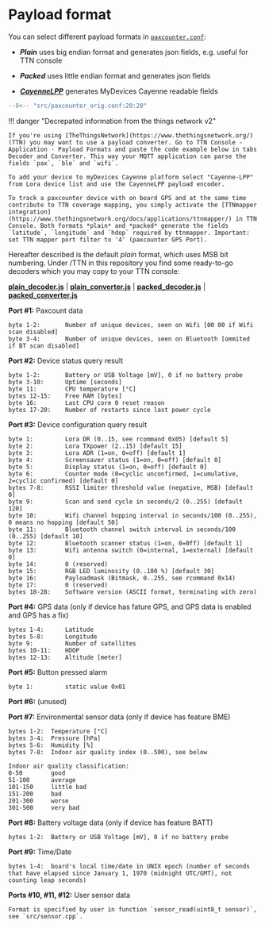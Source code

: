 
# Payload format

You can select different payload formats in [`paxcounter.conf`](https://github.com/cyberman54/ESP32-Paxcounter/blob/master/src/paxcounter_orig.conf):

- ***Plain*** uses big endian format and generates json fields, e.g. useful for TTN console

- ***Packed*** uses little endian format and generates json fields

- [***CayenneLPP***](https://mydevices.com/cayenne/docs/lora/#lora-cayenne-low-power-payload-reference-implementation) generates MyDevices Cayenne readable fields


```c linenums="20" title="src/paxcounter_orig.conf"
--8<-- "src/paxcounter_orig.conf:20:20"
```


!!! danger "Decrepated information from the things network v2"

	If you're using [TheThingsNetwork](https://www.thethingsnetwork.org/) (TTN) you may want to use a payload converter. Go to TTN Console - Application - Payload Formats and paste the code example below in tabs Decoder and Converter. This way your MQTT application can parse the fields `pax`, `ble` and `wifi`.

	To add your device to myDevices Cayenne platform select "Cayenne-LPP" from Lora device list and use the CayenneLPP payload encoder.

	To track a paxcounter device with on board GPS and at the same time contribute to TTN coverage mapping, you simply activate the [TTNmapper integration](https://www.thethingsnetwork.org/docs/applications/ttnmapper/) in TTN Console. Both formats *plain* and *packed* generate the fields `latitude`, `longitude` and `hdop` required by ttnmapper. Important: set TTN mapper port filter to '4' (paxcounter GPS Port).


Hereafter described is the default *plain* format, which uses MSB bit numbering. Under /TTN in this repository you find some ready-to-go decoders which you may copy to your TTN console:

[**plain_decoder.js**](https://github.com/cyberman54/ESP32-Paxcounter/blob/master/src/TTN/plain_decoder.js) |
[**plain_converter.js**](https://github.com/cyberman54/ESP32-Paxcounter/blob/master/src/TTN/plain_converter.js) |
[**packed_decoder.js**](https://github.com/cyberman54/ESP32-Paxcounter/blob/master/src/TTN/packed_decoder.js) |
[**packed_converter.js**](https://github.com/cyberman54/ESP32-Paxcounter/blob/master/src/TTN/packed_converter.js)

**Port #1:** Paxcount data

	byte 1-2:		Number of unique devices, seen on Wifi [00 00 if Wifi scan disabled]
	byte 3-4:		Number of unique devices, seen on Bluetooth [ommited if BT scan disabled]

**Port #2:** Device status query result

  	byte 1-2:		Battery or USB Voltage [mV], 0 if no battery probe
	byte 3-10:		Uptime [seconds]
	byte 11: 		CPU temperature [°C]
	bytes 12-15:	Free RAM [bytes]
	byte 16:		Last CPU core 0 reset reason
	bytes 17-20:	Number of restarts since last power cycle

**Port #3:** Device configuration query result

	byte 1:			Lora DR (0..15, see rcommand 0x05) [default 5]
	byte 2:			Lora TXpower (2..15) [default 15]
	byte 3:			Lora ADR (1=on, 0=off) [default 1]
	byte 4:			Screensaver status (1=on, 0=off) [default 0]
	byte 5:			Display status (1=on, 0=off) [default 0]
	byte 6:			Counter mode (0=cyclic unconfirmed, 1=cumulative, 2=cyclic confirmed) [default 0]
	bytes 7-8:		RSSI limiter threshold value (negative, MSB) [default 0]
	byte 9:			Scan and send cycle in seconds/2 (0..255) [default 120]
	byte 10:		Wifi channel hopping interval in seconds/100 (0..255), 0 means no hopping [default 50]
	byte 11:		Bluetooth channel switch interval in seconds/100 (0..255) [default 10]
	byte 12:		Bluetooth scanner status (1=on, 0=0ff) [default 1]
	byte 13:		Wifi antenna switch (0=internal, 1=external) [default 0]
	byte 14:		0 (reserved)
	byte 15:		RGB LED luminosity (0..100 %) [default 30]
	byte 16:		Payloadmask (Bitmask, 0..255, see rcommand 0x14)
	byte 17:		0 (reserved)
	bytes 18-28:	Software version (ASCII format, terminating with zero)


**Port #4:** GPS data (only if device has fature GPS, and GPS data is enabled and GPS has a fix)

	bytes 1-4:		Latitude
	bytes 5-8:		Longitude
	byte 9:			Number of satellites
	bytes 10-11:	HDOP
	bytes 12-13:	Altitude [meter]

**Port #5:** Button pressed alarm

	byte 1:			static value 0x01

**Port #6:** (unused)

**Port #7:** Environmental sensor data (only if device has feature BME)

	bytes 1-2:	Temperature [°C]
	bytes 3-4:	Pressure [hPa]
	bytes 5-6:	Humidity [%]
	bytes 7-8:	Indoor air quality index (0..500), see below

	Indoor air quality classification:
	0-50		good
	51-100		average
	101-150 	little bad
	151-200 	bad
	201-300 	worse
	301-500 	very bad

**Port #8:** Battery voltage data (only if device has feature BATT)

  	bytes 1-2:	Battery or USB Voltage [mV], 0 if no battery probe

**Port #9:** Time/Date

  	bytes 1-4:	board's local time/date in UNIX epoch (number of seconds that have elapsed since January 1, 1970 (midnight UTC/GMT), not counting leap seconds)

**Ports #10, #11, #12:** User sensor data

	Format is specified by user in function `sensor_read(uint8_t sensor)`, see `src/sensor.cpp`.
